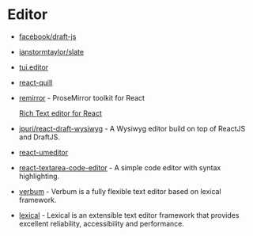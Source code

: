 # Editor

- [facebook/draft-js](https://github.com/facebook/draft-js)
- [ianstormtaylor/slate](https://github.com/ianstormtaylor/slate)
- [tui.editor](https://github.com/nhn/tui.editor/tree/master/apps/react-editor)
- [react-quill](https://github.com/zenoamaro/react-quill)
- [remirror](https://github.com/remirror/remirror) - ProseMirror toolkit for React

    [Rich Text editor for React](https://medium.com/collaborne-engineering/rich-text-editor-for-react-f7d71746867f)

- [jpuri/react-draft-wysiwyg](https://github.com/jpuri/react-draft-wysiwyg) - A Wysiwyg editor build on top of ReactJS and DraftJS.
- [react-umeditor](https://github.com/liuhong1happy/react-umeditor)
- [react-textarea-code-editor](https://github.com/uiwjs/react-textarea-code-editor) - A simple code editor with syntax highlighting.
- [verbum](https://github.com/ozanyurtsever/verbum) - Verbum is a fully flexible text editor based on lexical framework.
- [lexical](https://github.com/facebook/lexical) - Lexical is an extensible text editor framework that provides excellent reliability, accessibility and performance.

